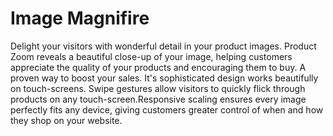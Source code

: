 # Image Magnifire

Delight your visitors with wonderful detail in your product images. Product Zoom reveals a beautiful close-up of your image, helping customers appreciate the quality of your products and encouraging them to buy. A proven way to boost your sales.
It's sophisticated design works beautifully on touch-screens. Swipe gestures allow visitors to quickly flick through products on any touch-screen.Responsive scaling ensures every image perfectly fits any device, giving customers greater control of when and how they shop on your website.
